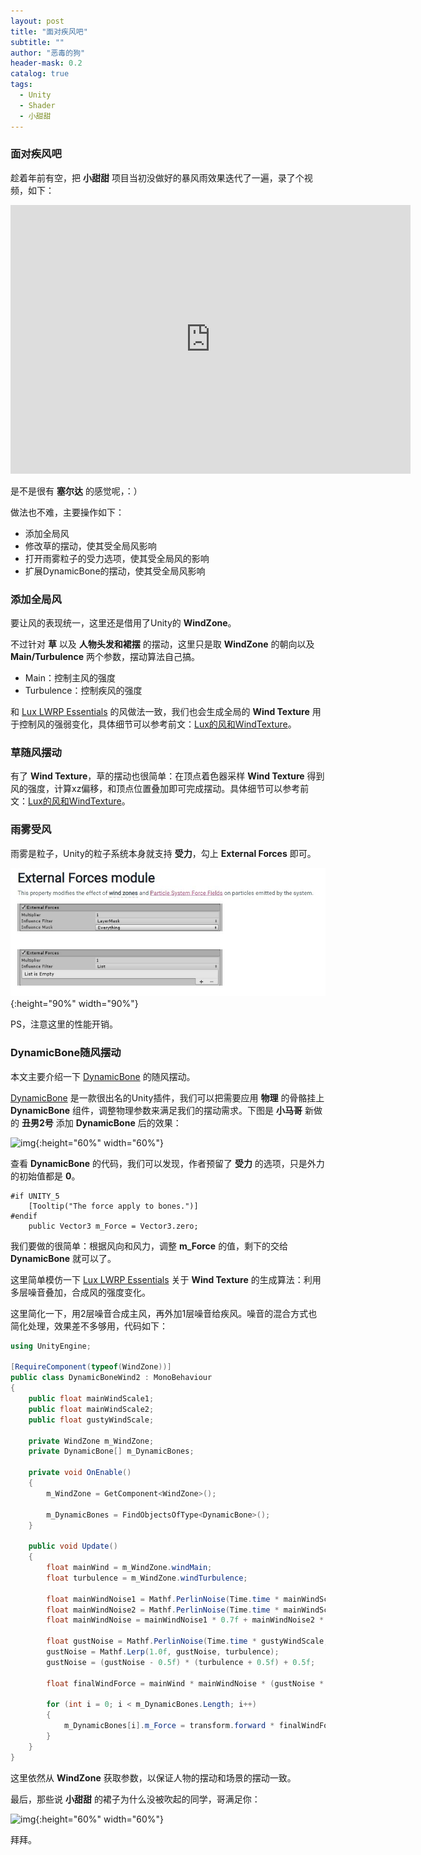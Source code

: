 ```yaml
---
layout: post
title: "面对疾风吧"
subtitle: ""
author: "恶毒的狗"
header-mask: 0.2
catalog: true
tags:
  - Unity
  - Shader
  - 小甜甜
---
```


### 面对疾风吧

趁着年前有空，把 **小甜甜** 项目当初没做好的暴风雨效果迭代了一遍，录了个视频，如下：

<iframe src="https://player.bilibili.com/player.html?aid=81329772&cid=139188512&page=1" scrolling="no" border="0" frameborder="no" framespacing="0" width="640" height="430" allowfullscreen="true"> </iframe>

是不是很有 **塞尔达** 的感觉呢，：）

做法也不难，主要操作如下：

+ 添加全局风
+ 修改草的摆动，使其受全局风影响
+ 打开雨雾粒子的受力选项，使其受全局风的影响
+ 扩展DynamicBone的摆动，使其受全局风影响

### 添加全局风

要让风的表现统一，这里还是借用了Unity的 **WindZone**。

不过针对 **草** 以及 **人物头发和裙摆** 的摆动，这里只是取 **WindZone** 的朝向以及 **Main/Turbulence** 两个参数，摆动算法自己搞。

+ Main：控制主风的强度
+ Turbulence：控制疾风的强度

和 [Lux LWRP Essentials](https://assetstore.unity.com/packages/vfx/shaders/lux-lwrp-essentials-150355?aid=1101l85Tr) 的风做法一致，我们也会生成全局的 **Wind Texture** 用于控制风的强弱变化，具体细节可以参考前文：[Lux的风和WindTexture](https://baddogzz.github.io/2019/12/06/Lux-Wind-Texture/)。

### 草随风摆动

有了 **Wind Texture**，草的摆动也很简单：在顶点着色器采样 **Wind Texture** 得到风的强度，计算xz偏移，和顶点位置叠加即可完成摆动。具体细节可以参考前文：[Lux的风和WindTexture](https://baddogzz.github.io/2019/12/06/Lux-Wind-Texture/)。

### 雨雾受风

雨雾是粒子，Unity的粒子系统本身就支持 **受力**，勾上 **External Forces** 即可。

![img](/img/global-wind/screenshot1.jpg){:height="90%" width="90%"} 

PS，注意这里的性能开销。

### DynamicBone随风摆动

本文主要介绍一下 [DynamicBone](https://assetstore.unity.com/packages/tools/animation/dynamic-bone-16743?aid=1101l85Tr) 的随风摆动。

[DynamicBone](https://assetstore.unity.com/packages/tools/animation/dynamic-bone-16743?aid=1101l85Tr) 是一款很出名的Unity插件，我们可以把需要应用 **物理** 的骨骼挂上 **DynamicBone** 组件，调整物理参数来满足我们的摆动需求。下图是 **小马哥** 新做的 **丑男2号** 添加 **DynamicBone** 后的效果：
 
![img](/img/global-wind/screenshot2.gif){:height="60%" width="60%"} 

查看 **DynamicBone** 的代码，我们可以发现，作者预留了 **受力** 的选项，只是外力的初始值都是 **0**。

```
#if UNITY_5
    [Tooltip("The force apply to bones.")]
#endif
    public Vector3 m_Force = Vector3.zero;
```

我们要做的很简单：根据风向和风力，调整 **m_Force** 的值，剩下的交给 **DynamicBone** 就可以了。

这里简单模仿一下 [Lux LWRP Essentials](https://assetstore.unity.com/packages/vfx/shaders/lux-lwrp-essentials-150355?aid=1101l85Tr) 关于 **Wind Texture** 的生成算法：利用多层噪音叠加，合成风的强度变化。

这里简化一下，用2层噪音合成主风，再外加1层噪音给疾风。噪音的混合方式也简化处理，效果差不多够用，代码如下：

```csharp
using UnityEngine;

[RequireComponent(typeof(WindZone))]
public class DynamicBoneWind2 : MonoBehaviour
{
    public float mainWindScale1;
    public float mainWindScale2;
    public float gustyWindScale;

    private WindZone m_WindZone;
    private DynamicBone[] m_DynamicBones;

    private void OnEnable()
    {
        m_WindZone = GetComponent<WindZone>();

        m_DynamicBones = FindObjectsOfType<DynamicBone>();
    }

    public void Update()
    {
        float mainWind = m_WindZone.windMain;
        float turbulence = m_WindZone.windTurbulence;

        float mainWindNoise1 = Mathf.PerlinNoise(Time.time * mainWindScale1, 0);
        float mainWindNoise2 = Mathf.PerlinNoise(Time.time * mainWindScale2, 0);
        float mainWindNoise = mainWindNoise1 * 0.7f + mainWindNoise2 * 0.3f;

        float gustNoise = Mathf.PerlinNoise(Time.time * gustyWindScale, 0);
        gustNoise = Mathf.Lerp(1.0f, gustNoise, turbulence);
        gustNoise = (gustNoise - 0.5f) * (turbulence + 0.5f) + 0.5f;

        float finalWindForce = mainWind * mainWindNoise * (gustNoise * 2 - 0.243f);

        for (int i = 0; i < m_DynamicBones.Length; i++)
        {
            m_DynamicBones[i].m_Force = transform.forward * finalWindForce;
        }
    }
}
```

这里依然从 **WindZone** 获取参数，以保证人物的摆动和场景的摆动一致。

最后，那些说 **小甜甜** 的裙子为什么没被吹起的同学，哥满足你：

![img](/img/global-wind/screenshot3.gif){:height="60%" width="60%"} 

拜拜。






